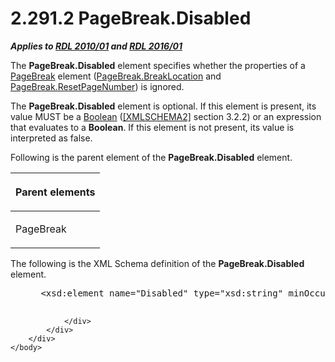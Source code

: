 <html dir="LTR" xmlns:mshelp="http://msdn.microsoft.com/mshelp" xmlns:ddue="http://ddue.schemas.microsoft.com/authoring/2003/5" xmlns:xlink="http://www.w3.org/1999/xlink" xmlns:tool="http://www.microsoft.com/tooltip">
    <head>
        <meta http-equiv="Content-Type" content="text/html; CHARSET=utf-8"></meta>
        <meta name="save" content="history"></meta>
        <title>2.291.2 PageBreak.Disabled</title>
        <xml>
            <mshelp:toctitle title="2.291.2 PageBreak.Disabled"></mshelp:toctitle>
            <mshelp:rltitle title="[MS-RDL]: PageBreak.Disabled"></mshelp:rltitle>
            <mshelp:keyword index="A" term="60aa8663-82c3-42d9-897c-2b06aac2183c"></mshelp:keyword>
            <mshelp:attr name="DCSext.ContentType" value="open specification"></mshelp:attr>
            <mshelp:attr name="AssetID" value="60aa8663-82c3-42d9-897c-2b06aac2183c"></mshelp:attr>
            <mshelp:attr name="TopicType" value="kbRef"></mshelp:attr>
            <mshelp:attr name="DCSext.Title" value="[MS-RDL]: PageBreak.Disabled" />
        </xml>
    </head>
    <body>
        <div id="header">
            <h1 class="heading">2.291.2 PageBreak.Disabled</h1>
        </div>
        <div id="mainSection">
            <div id="mainBody">
                <div id="allHistory" class="saveHistory"></div>
                <div id="sectionSection0" class="section" name="collapseableSection">
                    

<p><b><i>Applies to </i></b><a href="3428e690-a348-4ec7-8a6a-8efb42d2cdee.md"><b><i>RDL 2010/01</i></b></a><b><i>
and </i></b><a href="52ce3983-2bfc-4e72-9359-42aaf5fe4509.md"><b><i>RDL 2016/01</i></b></a></p>

<p>The <b>PageBreak.Disabled</b> element specifies whether the
properties of a <a href="1d92eb7b-d946-4802-bb7b-30ea559bb8a2.md">PageBreak</a>
element (<a href="21d1866e-d707-4bd0-951d-8e756704c837.md">PageBreak.BreakLocation</a>
and <a href="b9314adb-1b89-4135-b544-c29deeb5933a.md">PageBreak.ResetPageNumber</a>)
is ignored. </p>

<p>The <b>PageBreak.Disabled</b> element is optional. If this
element is present, its value MUST be a <a href="4802fa14-3619-43fa-9898-3acab160a24c.md">Boolean</a> (<a href="https://go.microsoft.com/fwlink/?LinkId=90610">[XMLSCHEMA2]</a> section
3.2.2) or an expression that evaluates to a <b>Boolean</b>. If this element is
not present, its value is interpreted as false.</p>

<p>Following is the parent element of the <b>PageBreak.Disabled</b>
element.</p>

<table>
 <thead>
  <tr>
   <th>
   <p>Parent elements</p>
   </th>
  </tr>
 </thead>
 <tr>
  <td>
  <p>PageBreak</p>
  </td>
 </tr>
</table>

<p>The following is the XML Schema definition of the <b>PageBreak.Disabled</b>
element.</p>

<dl>
<dd>
<div><pre> &lt;xsd:element name=&quot;Disabled&quot; type=&quot;xsd:string&quot; minOccurs=&quot;0&quot; /&gt;
  
</pre></div>
</dd></dl>


                </div>
            </div>
        </div>
    </body>
</html>